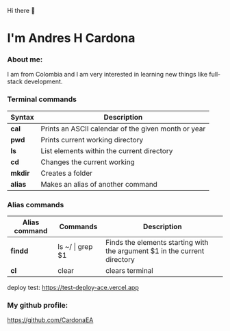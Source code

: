 
Hi there 👋
# I'm Andres H Cardona
### About me:
I am from Colombia and I am very interested in learning new things like full-stack development.

### Terminal commands
|Syntax|Description|
|------|-----------|
|**cal**|Prints an ASCII calendar of the given month or year|
|**pwd**|Prints current working directory|
|**ls**|List elements within the current directory|
|**cd**|Changes the current working |
|**mkdir**|Creates a folder|
|**alias**|Makes an alias of another command|

### Alias commands
|Alias command|Commands|Description
|------|-----------|--------|
|**findd**|ls ~/ &#124; grep $1| Finds the elements starting with the argument $1 in the current directory|
|**cl**|clear|clears terminal|

deploy test: https://test-deploy-ace.vercel.app

### My github profile:
https://github.com/CardonaEA